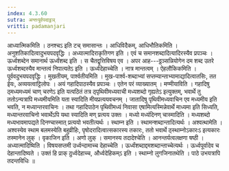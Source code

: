 ```yaml
---
index: 4.3.60
sutra: अन्तःपूर्वपदाट्ठञ्
vritti: padamanjari
---
```


 आध्यात्मिकमिति । ठनश्चऽ इति टच् समासान्तः । आधिविदैकम्, आधिभौतिकमिति । अनुशतिकादित्वादुभयपदवृद्धिः । अध्यात्मादिराकृतिगण इति । एवं च समानशब्दादित्यादिरस्यैव प्रपञ्चः । ऊर्ध्वशब्देन समानार्थ ऊर्ध्वंशब्द इति । स चैतद्वृत्तिविषय एव । अपर आह---ठ्ठञ्सन्नियोगेन दम शब्द उतरे ऊर्ध्वशब्दस्यैव मान्तत्वं निपात्यतेऽ इति ।  ऊर्ध्वदेहाच्चेति । नात्र मान्तत्वम् । ऐहलौकिकमिति । पूर्ववदुभयपदवृद्धिः । मुखतीयम्, पार्श्वतीयमिति । मुख-पार्श्व-शब्दाभ्यां सप्तम्यान्ताभ्यामाद्यादित्वातसिः, तत ईयः, अव्ययत्वाट्टिलोपः । अयं गहादिपाठस्यैव प्रपञ्चः । एतेन परं व्याख्यातम् । मण्मीयाविति । गहादिषु ठ्मध्यमध्यमं चाण् चरणेऽ इति यत्पठितं तत्र ठ्पृथिवीमध्यवाची मध्यशब्दो गृह्यतेऽ इत्युक्तम्, भवार्थे तु ततोऽन्यत्रापि मध्यमीयमिति यता स्यादिति मीयप्रत्ययवचनम् । जातादिषु पृथिवीमध्यवाचिन एव मध्यमीय इति भवति, न मध्यान्तरवाचिनः । तथा गहादिपाठेन पृथिवीमध्यं निवासा एषामित्यस्मिन्नेवार्थे माध्यमा इति सिध्यति, मध्यान्तरवाचिनो भवार्थेऽपि यथा स्यादिति मण् प्रत्यय उक्तः । मध्यो मध्यंदिनण् चास्मादिति । मध्यशब्दो मध्यभावमापद्यते दिनण्चास्मात् प्रत्ययो भवतीत्यर्थः । स्थाम्न इति । स्थामन्शब्दान्तादित्यर्थः । अश्वत्थामेति । अश्वस्येव स्थाम बलमस्येति बहुव्रीहिः, पृषोदरादित्वात्सकारस्य तकारः, ततो भवार्थे ठ्स्थाम्नोऽकारःऽ इत्यकारः तस्मानेन लुक् । वृकाजिन इति । अणो लुक् । समानस्य तदादेश्चेति । आनन्तर्यत्वलक्षणा षष्ठी । अध्यात्मादिष्विति । विषयसप्तमी उर्ध्वन्दामाच्च देहाच्चेति । ऊर्ध्वंशब्दाद्दमशब्दान्ताच्चेत्यर्थः । ऊर्ध्वपूर्वादेव च देहान्तादिष्यते । उक्तं हि प्राक् ठुर्ध्वदेहाच्च, और्ध्वदेहिकम्ऽ इति । स्थाम्नो लुगजिनातथेति । पाठे उभयत्रापि तदन्तविधिः ॥